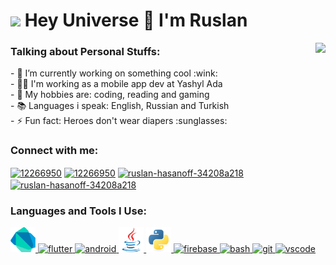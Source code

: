 <h1><img src="https://emojis.slackmojis.com/emojis/images/1531849430/4246/blob-sunglasses.gif?1531849430" width="30"/> Hey Universe 👋  I'm Ruslan</h1>

<!-- [![https://github.com/Ruslanbek0809](https://img.shields.io/static/v1?label=follow&message=me&color=blue&logo=github&style=for-the-badge)](https://github.com/Ruslanbek0809)
[![ruslanbek0809@gmail.com](https://img.shields.io/static/v1?label=email&message=me&color=red&logo=gmail&style=for-the-badge&logoColor=white)](mailto:ruslanbek0809@gmail.com)
[![https://www.linkedin.com/in/ruslan-hasanoff-34208a218/](https://img.shields.io/static/v1?label=connect&message=withme&color=orange&logo=linkedin&style=for-the-badge&logoColor=white)](https://www.linkedin.com/in/ruslan-hasanoff-34208a218/) -->

<img align='right' src="https://github-readme-stats.vercel.app/api?username=Ruslanbek0809&show_icons=true&count_private=true&theme=synthwave" />

<!-- <img align="right" alt="GIF" height="300px" width="300px" src="https://c.tenor.com/dYTrYmR1GNMAAAAS/i-got-you-got-you.gif" /> -->
<!-- <img align="right" alt="GIF" height="300px" width="300px" src="https://media1.tenor.com/images/2ade00b5663a3435566b1330b537aea6/tenor.gif" /> -->

<h3>Talking about Personal Stuffs:</h3>
<p align="left">
- 🔭 I’m currently working on something cool :wink:</br>
<!-- - 🎓 I'm currently studying Media Informatics at Ulm University, Germany</br> -->
- 👨‍💻 I'm working as a mobile app dev at Yashyl Ada</br>
- 🎲 My hobbies are: coding, reading and gaming</br>
- 📚 Languages i speak: English, Russian and Turkish</br>
- ⚡ Fun fact: Heroes don't wear diapers :sunglasses:</br>
</p>

<h3 align="left">Connect with me:</h3>
<p align="left">
<!-- <a href="https://twitter.com/mulay_shounak" target="blank"><img align="center" src="https://raw.githubusercontent.com/rahuldkjain/github-profile-readme-generator/master/src/images/icons/Social/twitter.svg" alt="mulay_shounak" height="30" width="40" /></a> -->
<!-- <a href="https://hashnode.com/@shounak" target="blank"><img align="center" src="https://raw.githubusercontent.com/rahuldkjain/github-profile-readme-generator/master/src/images/icons/Social/hashnode.svg" alt="@shounak" height="30" width="40" /></a> -->
<!-- <a href="https://medium.com/@shounakmulay" target="blank"><img align="center" src="https://raw.githubusercontent.com/rahuldkjain/github-profile-readme-generator/master/src/images/icons/Social/medium.svg" alt="@shounakmulay" height="30" width="40" /></a> -->
<a href="https://github.com/Ruslanbek0809" target="blank"><img align="center" src="https://raw.githubusercontent.com/rahuldkjain/github-profile-readme-generator/master/src/images/icons/Social/github.svg" alt="12266950" height="30" width="40" /></a>
<a href="https://stackoverflow.com/users/15236786" target="blank"><img align="center" src="https://raw.githubusercontent.com/rahuldkjain/github-profile-readme-generator/master/src/images/icons/Social/stack-overflow.svg" alt="12266950" height="30" width="40" /></a>
<a href="https://linkedin.com/in/ruslan-hasanoff-34208a218" target="blank"><img align="center" src="https://raw.githubusercontent.com/rahuldkjain/github-profile-readme-generator/master/src/images/icons/Social/linked-in-alt.svg" alt="ruslan-hasanoff-34208a218" height="30" width="40" /></a>
<a href="https://instagram.com/roosnoff" target="blank"><img align="center" src="https://raw.githubusercontent.com/rahuldkjain/github-profile-readme-generator/master/src/images/icons/Social/instagram.svg" alt="ruslan-hasanoff-34208a218" height="30" width="40" /></a>
</p>

<h3>Languages and Tools I Use:</h3>
<p align="left">
   <a href="https://dart.dev/" target="_blank"> <img src="https://raw.githubusercontent.com/gilbarbara/logos/master/logos/dart.svg" alt="dart" width="40" height="40"/> </a>
   <a href="https://flutter.dev/" target="_blank"> <img src="https://raw.githubusercontent.com/gilbarbara/logos/master/logos/flutter.svg" alt="flutter" width="40" height="40"/> </a>
  <a href="https://developer.android.com" target="_blank"> <img src="https://raw.githubusercontent.com/gilbarbara/logos/master/logos/android-icon.svg" alt="android" width="40" height="40"/> </a>
  <a href="https://www.java.com" target="_blank"> <img src="https://raw.githubusercontent.com/devicons/devicon/master/icons/java/java-original.svg" alt="java" width="40" height="40"/> </a>
  <a href="https://www.python.org" target="_blank"> <img src="https://raw.githubusercontent.com/devicons/devicon/master/icons/python/python-original.svg" alt="python" width="40" height="40"/> </a>
  <a href="https://firebase.google.com/" target="_blank"> <img src="https://www.vectorlogo.zone/logos/firebase/firebase-icon.svg" alt="firebase" width="40" height="40"/> </a>
  <a href="https://www.gnu.org/software/bash/" target="_blank"> <img src="https://raw.githubusercontent.com/gilbarbara/logos/master/logos/bash-icon.svg" alt="bash" width="40" height="40"/> </a>
  <a href="https://git-scm.com/" target="_blank"> <img src="https://www.vectorlogo.zone/logos/git-scm/git-scm-icon.svg" alt="git" width="40" height="40"/> </a>
  <a href="https://code.visualstudio.com/" target="_blank"> <img src="https://upload.wikimedia.org/wikipedia/commons/9/9a/Visual_Studio_Code_1.35_icon.svg" alt="vscode" width="40" height="40"/> </a>
  
<!--   <a href="https://www.w3schools.com/css/" target="_blank"> <img src="https://raw.githubusercontent.com/devicons/devicon/master/icons/css3/css3-original-wordmark.svg" alt="css3" width="40" height="40"/> </a>  -->
<!--   <a href="https://developer.mozilla.org/en-US/docs/Web/JavaScript" target="_blank"> <img src="https://raw.githubusercontent.com/devicons/devicon/master/icons/javascript/javascript-original.svg" alt="javascript" width="40" height="37"/> </a>  -->
<!--   <a href="https://www.linux.org/" target="_blank"> <img src="https://raw.githubusercontent.com/devicons/devicon/master/icons/linux/linux-original.svg" alt="linux" width="40" height="40"/> </a> -->
<!--   <a href="https://www.w3.org/html/" target="_blank"> <img src="https://raw.githubusercontent.com/devicons/devicon/master/icons/html5/html5-original-wordmark.svg" alt="html5" width="40" height="40"/> </a>
<!--   <a href="https://www.mysql.com/" target="_blank"> <img src="https://raw.githubusercontent.com/devicons/devicon/master/icons/mysql/mysql-original-wordmark.svg" alt="mysql" width="40" height="40"/> </a> -->
   
<!-- </p>
<h3>Listening to:</h3> --->
<!--https://spotify-github-profile.vercel.app/api/login--->
<!-- [![spotify-github-profile](https://spotify-github-profile.vercel.app/api/view?uid=murad_alm&cover_image=true&theme=novatorem)](https://spotify-github-profile.vercel.app/api/view?uid=murad_alm&redirect=true) -->
